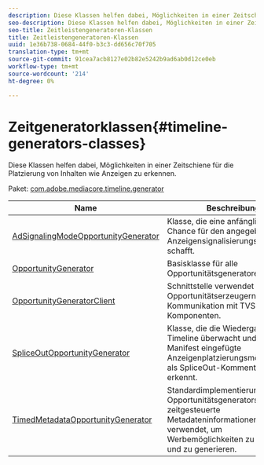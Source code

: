 ```yaml
---
description: Diese Klassen helfen dabei, Möglichkeiten in einer Zeitschiene für die Platzierung von Inhalten wie Anzeigen zu erkennen.
seo-description: Diese Klassen helfen dabei, Möglichkeiten in einer Zeitschiene für die Platzierung von Inhalten wie Anzeigen zu erkennen.
seo-title: Zeitleistengeneratoren-Klassen
title: Zeitleistengeneratoren-Klassen
uuid: 1e36b738-0684-44f0-b3c3-dd656c70f705
translation-type: tm+mt
source-git-commit: 91cea7acb8127e02b82e5242b9ad6ab0d12ce0eb
workflow-type: tm+mt
source-wordcount: '214'
ht-degree: 0%

---
```



# Zeitgeneratorklassen{#timeline-generators-classes}

Diese Klassen helfen dabei, Möglichkeiten in einer Zeitschiene für die Platzierung von Inhalten wie Anzeigen zu erkennen.

Paket: [com.adobe.mediacore.timeline.generator](https://help.adobe.com/en_US/primetime/api/psdk/asdoc-dhls_1.4/com/adobe/mediacore/timeline/generators/package-detail.html)

| Name | Beschreibung |
|---|---|
| [AdSignalingModeOpportunityGenerator](https://help.adobe.com/en_US/primetime/api/psdk/asdoc-dhls_1.4/com/adobe/mediacore/timeline/generators/AdSignalingModeOpportunityGenerator.html) | Klasse, die eine anfängliche Chance für den angegebenen Anzeigensignalisierungsmodus schafft. |
| [OpportunityGenerator](https://help.adobe.com/en_US/primetime/api/psdk/asdoc-dhls_1.4/com/adobe/mediacore/timeline/generators/OpportunityGenerator.html) | Basisklasse für alle Opportunitätsgeneratoren. |
| [OpportunityGeneratorClient](https://help.adobe.com/en_US/primetime/api/psdk/asdoc-dhls_1.4/com/adobe/mediacore/timeline/generators/OpportunityGeneratorClient.html) | Schnittstelle verwendet von Opportunitätserzeugern zur Kommunikation mit TVSDK-Komponenten. |
| [SpliceOutOpportunityGenerator](https://help.adobe.com/en_US/primetime/api/psdk/asdoc-dhls_1.4/com/adobe/mediacore/timeline/generators/SpliceOutOpportunityGenerator.html) | Klasse, die die Wiedergabe-Timeline überwacht und in das Manifest eingefügte Anzeigenplatzierungsmöglichkeiten als SpliceOut-Kommentare erkennt. |
| [TimedMetadataOpportunityGenerator](https://help.adobe.com/en_US/primetime/api/psdk/asdoc-dhls_1.4/com/adobe/mediacore/timeline/generators/TimedMetadataOpportunityGenerator.html) | Standardimplementierung eines Opportunitätsgenerators, der zeitgesteuerte Metadateninformationen verwendet, um Werbemöglichkeiten zu erkennen und zu generieren. |